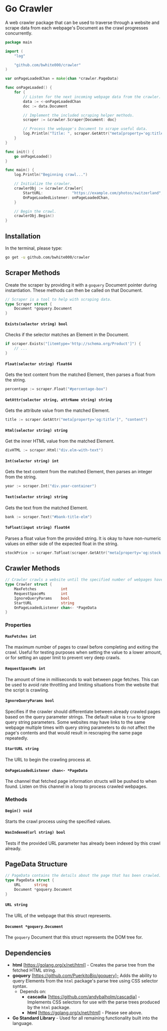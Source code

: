 Go Crawler
==========

A web crawler package that can be used to traverse through a website and scrape
data from each webpage's Document as the crawl progresses concurrently.

~~~go
package main

import (
    "log"

    "github.com/bwhite000/crawler"
)

var onPageLoadedChan = make(chan *crawler.PageData)

func onPageLoaded() {
    for {
        // Listen for the next incoming webpage data from the crawler.
        data := <-onPageLoadedChan
        doc := data.Document

        // Implement the included scraping helper methods.
        scraper := &crawler.Scraper{Document: doc}

        // Process the webpage's Document to scrape useful data.
        log.Println("Title: ", scraper.GetAttr("meta[property='og:title']", "content"))
    }
}

func init() {
    go onPageLoaded()
}

func main() {
    log.Println("Beginning crawl...")

    // Initialize the crawler.
    crawlerObj := &crawler.Crawler{
        StartURL:             "https://example.com/photos/switzerland",
        OnPageLoadedListener: onPageLoadedChan,
    }

    // Begin the crawl.
    crawlerObj.Begin()
}
~~~

Installation
------------

In the terminal, please type:

~~~bash
go get -u github.com/bwhite000/crawler
~~~

Scraper Methods
---------------

Create the scraper by providing it with a `goquery` Document pointer during instantiation. These methods can then be called on that Document.

~~~go
// Scraper is a tool to help with scraping data.
type Scraper struct {
    Document *goquery.Document
}
~~~

#### `Exists(selector string) bool`

Checks if the selector matches an Element in the Document.

~~~go
if scraper.Exists("[itemtype='http://schema.org/Product']") {
    // ...
}
~~~

#### `Float(selector string) float64`

Gets the text content from the matched Element, then parses a float from the string.

~~~go
percentage := scraper.Float("#percentage-box")
~~~

#### `GetAttr(selector string, attrName string) string`

Gets the attribute value from the matched Element.

~~~go
title := scraper.GetAttr("meta[property='og:title']", "content")
~~~

#### `Html(selector string) string`

Get the inner HTML value from the matched Element.

~~~go
divHTML := scraper.Html("div.elm-with-text")
~~~

#### `Int(selector string) int`

Gets the text content from the matched Element, then parses an integer from the string.

~~~go
year := scraper.Int("div.year-container")
~~~

#### `Text(selector string) string`

Gets the text from the matched Element.

~~~go
bank := scraper.Text("#bank-title-elm")
~~~

#### `ToFloat(input string) float64`

Parses a float value from the provided string. It is okay to have non-numeric values on either side of the expected float in the string.

~~~go
stockPrice := scraper.ToFloat(scraper.GetAttr("meta[property='og:stock']", "content"))
~~~

Crawler Methods
---------------

~~~go
// Crawler crawls a website until the specified number of webpages have been crawled.
type Crawler struct {
    MaxFetches           int
    RequestSpaceMs       int
    IgnoreQueryParams    bool
    StartURL             string
    OnPageLoadedListener chan<- *PageData
}
~~~

### Properties

#### `MaxFetches int`

The maximum number of pages to crawl before completing and exiting the crawl. Useful for testing purposes when setting the value to a lower amount, or for setting an upper limit to prevent very deep crawls.

#### `RequestSpaceMs int`

The amount of time in milliseconds to wait between page fetches. This can be used to avoid rate throttling and limiting situations from the website that the script is crawling.

#### `IgnoreQueryParams bool`

Specifies if the crawler should differentiate between already crawled pages based on the query parameter strings. The default value is `true` to ignore query string parameters. Some websites may have links to the same webpage multiple times with query string parameters to do not affect the page's contents and that would result in rescraping the same page repeatedly.

#### `StartURL string`

The URL to begin the crawling process at.

#### `OnPageLoadedListener chan<- *PageData`

The channel that fetched page information structs will be pushed to when found. Listen on this channel in a loop to process crawled webpages.

### Methods

#### `Begin() void`

Starts the crawl process using the specified values.

#### `WasIndexed(url string) bool`

Tests if the provided URL parameter has already been indexed by this crawl already.

PageData Structure
------------------

~~~go
// PageData contains the details about the page that has been crawled.
type PageData struct {
    URL      string
    Document *goquery.Document
}
~~~

#### `URL string`

The URL of the webpage that this struct represents.

#### `Document *goquery.Document`

The `goquery` Document that this struct represents the DOM tree for.

Dependencies
------------

* __html__ [https://golang.org/x/net/html] - Creates the parse tree from the fetched HTML string.
* __goquery__ [https://github.com/PuerkitoBio/goquery]- Adds the ability to query Elements from the `html` package's parse tree using CSS selector syntax.
    * Depends on:
        * __cascadia__ [https://github.com/andybalholm/cascadia] - Implements CSS selectors for use with the parse trees produced by the `html` package.
        * __html__ [https://golang.org/x/net/html] - Please see above.
* __Go Standard Library__ - Used for all remaining functionality built into the language.
